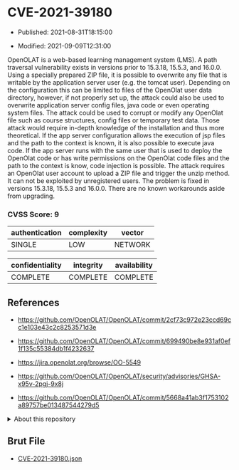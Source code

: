 # CVE-2021-39180

- Published: 2021-08-31T18:15:00

- Modified: 2021-09-09T12:31:00

OpenOLAT is a web-based learning management system (LMS). A path traversal vulnerability exists in versions prior to 15.3.18, 15.5.3, and 16.0.0. Using a specially prepared ZIP file, it is possible to overwrite any file that is writable by the application server user (e.g. the tomcat user). Depending on the configuration this can be limited to files of the OpenOlat user data directory, however, if not properly set up, the attack could also be used to overwrite application server config files, java code or even operating system files. The attack could be used to corrupt or modify any OpenOlat file such as course structures, config files or temporary test data. Those attack would require in-depth knowledge of the installation and thus more theoretical. If the app server configuration allows the execution of jsp files and the path to the context is known, it is also possible to execute java code. If the app server runs with the same user that is used to deploy the OpenOlat code or has write permissions on the OpenOlat code files and the path to the context is know, code injection is possible. The attack requires an OpenOlat user account to upload a ZIP file and trigger the unzip method. It can not be exploited by unregistered users. The problem is fixed in versions 15.3.18, 15.5.3 and 16.0.0. There are no known workarounds aside from upgrading.

### CVSS Score: **9**

| authentication | complexity | vector |
| --- | --- | --- |
| SINGLE | LOW | NETWORK |

| confidentiality | integrity | availability |
| --- | --- | --- |
| COMPLETE | COMPLETE | COMPLETE |

## References

* https://github.com/OpenOLAT/OpenOLAT/commit/2cf73c972e23ccd69cc1e103e43c2c8253571d3e

* https://github.com/OpenOLAT/OpenOLAT/commit/699490be8e931af0ef1f135c55384db1f4232637

* https://jira.openolat.org/browse/OO-5549

* https://github.com/OpenOLAT/OpenOLAT/security/advisories/GHSA-x95v-2pgj-9x8j

* https://github.com/OpenOLAT/OpenOLAT/commit/5668a41ab3f1753102a89757be013487544279d5

<details>
<summary>About this repository</summary> 

  This repository is part of the project [Live Hack CVE](https://github.com/Live-Hack-CVE). Main website can be found [www.live-hack.org](https://www.live-hack.org) 
  
  Made by [Sn0wAlice](https://github.com/Sn0wAlice) for the people that care about security and need to have a feed of the latest CVEs. Hope you enjoy it, don't forget to star the repo and follow me on [Twitter](https://twitter.com/Sn0wAlice) and [Github](https://github.com/Sn0wAlice). And that is my [personnal website](https://www.alice-snow.me/)

  - [Home Page](https://github.com/Live-Hack-CVE)
  - [Framework](https://github.com/Live-Hack-CVE/cve-framework)
  - [CVE database](https://github.com/Live-Hack-CVE/full_database)
  - [Changelog](https://github.com/Live-Hack-CVE/Changelog)
</details>

## Brut File

* [CVE-2021-39180.json](https://raw.githubusercontent.com/Live-Hack-CVE/full_database/main/cves/2021/CVE-2021-39180.json)

